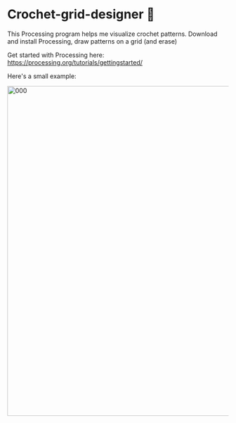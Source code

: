 # Crochet-grid-designer 🧶 
This Processing program helps me visualize crochet patterns. Download and install Processing, draw patterns on a grid (and erase)

Get started with Processing here:
https://processing.org/tutorials/gettingstarted/

Here's a small example:

<img width="750" alt="000" src="https://user-images.githubusercontent.com/46803937/108971241-22e7a600-7650-11eb-81ed-623d2647a653.png">
